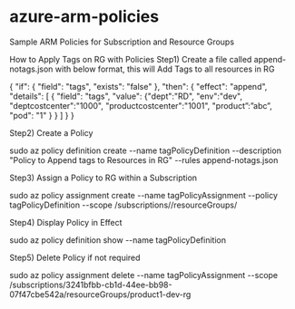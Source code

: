 # azure-arm-policies
Sample ARM Policies for Subscription and Resource Groups


How to Apply Tags on RG with Policies
Step1) Create a file called append-notags.json with below format, this will Add Tags to all resources in RG 

{
 "if": {
  "field": "tags",
  "exists": "false"
  },
  "then": {
    "effect": "append",
    "details": [
      {
        "field": "tags",
        "value": {"dept":"RD", "env":"dev", "deptcostcenter":"1000", "productcostcenter":"1001", "product”:”abc”, "pod": "1"   } 
      }
    ]
  }
}




Step2) Create a Policy 


sudo az policy definition create --name tagPolicyDefinition --description "Policy to Append tags to Resources in RG" --rules append-notags.json


Step3) Assign a Policy to RG within a Subscription


sudo az policy assignment create --name tagPolicyAssignment --policy tagPolicyDefinition --scope /subscriptions/<subscription id>/resourceGroups/<resource group>





Step4) Display Policy in Effect

sudo az policy definition show --name tagPolicyDefinition



Step5) Delete Policy if not required 

sudo az policy assignment delete --name tagPolicyAssignment --scope /subscriptions/3241bfbb-cb1d-44ee-bb98-07f47cbe542a/resourceGroups/product1-dev-rg
